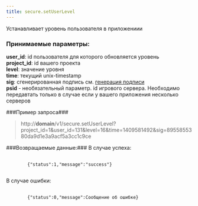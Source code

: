 ```yaml
---
title: secure.setUserLevel
---
```

Устанавливает уровень пользователя в приложениии

### Принимаемые параметры: ###

**user_id**: id пользователя для которого обновляется уровень<br>
**project_id**: id вашего проекта<br>
**level**: значение уровня<br>
**time**: текущий unix-timestamp<br>
**sig**: сгенерированная подпись см. [генерация подписи](/docs)<br>
**psid** - необязательный параметр. id игрового сервера. Необходимо передавтать только в случае если у вашего приложения несколько серверов<br>

###Пример запроса###

> http://**domain**/v1/secure.setUserLevel?project_id=1&user_id=131&level=16&time=1409581492&sig=8955855380da9d1e3a9acf5a3cc1c9ce

###Возвращаемые данные:###
В случае успеха:
<pre>
    <code>
        {"status":1,"message":"success"}
    </code>
</pre>
В случае ошибки:
<pre>
    <code>
        {"status":0,"message":Сообщение об ошибке}
    </code>
</pre>